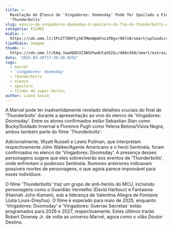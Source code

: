```yaml
---
title: >-
  Revelação do Elenco de 'Vingadores: Doomsday' Pode Ter Spoilado o Final de
  'Thunderbolts'
slug: anncio-de-vingadores-doomsday-d-spoilers-do-fim-de-thunderbolts-entenda
categoria: FILMES
midia: >-
  https://cdn.ome.lt/IPnZTlRRYCy5KTMmnWpAFnzzPDg=/987x0/smart/uploads/conteudo/fotos/02_pItMsp4.jpg
tipoMidia: imagem
thumb: >-
  https://cdn.ome.lt/EAq-3aaUQ9CUZ3WSVhwdUtqVGIE=/480x360/smart/extras/conteudos/01_9sTXsDe.jpg
data: '2025-03-26T17:36:28.025Z'
tags:
  - marvel
  - 'vingadores: doomsday'
  - thunderbolts
  - elenco
  - spoilers
  - filmes de super-heróis
author: Luana Souza
---
```


A Marvel pode ter inadvertidamente revelado detalhes cruciais do final de 'Thunderbolts' durante a apresentação ao vivo do elenco de 'Vingadores: Doomsday'. Entre os atores confirmados estão Sebastian Stan como Bucky/Soldado Invernal e Florence Pugh como Yelena Belova/Viúva Negra, ambos também parte do filme 'Thunderbolts'.

Adicionalmente, Wyatt Russell e Lewis Pullman, que interpretam respectivamente John Walker/Agente Americano e o herói Sentinela, foram confirmados no elenco de 'Vingadores: Doomsday'. A presença desses personagens sugere que eles sobreviverão aos eventos de 'Thunderbolts', onde enfrentam o poderoso Sentinela. Rumores anteriores indicavam possíveis mortes de personagens, o que agora parece improvável para esses indivíduos.

O filme 'Thunderbolts' traz um grupo de anti-heróis do MCU, incluindo personagens como o Guardião Vermelho (David Harbour) e Fantasma (Hannah John-Kamen), sob a liderança de Valentina Allegra de Fontaine (Julia Louis-Dreyfus). O filme é esperado para maio de 2025, enquanto 'Vingadores: Doomsday' e 'Vingadores: Guerras Secretas' estão programados para 2026 e 2027, respectivamente. Estes últimos trarão Robert Downey Jr. de volta ao universo Marvel, agora como o vilão Doutor Destino.
